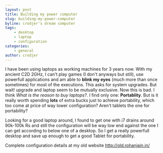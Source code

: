 ```yaml
---
layout: post
title: Building my power computer
slug: building-my-power-computer
byline: crodjer's dream computer
tags:
    - desktop
    - laptop
    - configuration
categories:
    - general
author: crodjer
---
```


I have been using laptops as working machines for 3 years now. With my ancient
C2D 2GHz, I can't play games (I don't anyways but still), use powerfull
applications and am able to **blink my eyes** (much more than once sometimes)
for most of the executions. This asks for system upgrades. But wait! upgrade
and laptop seem to be mutually exclusive. Now this is bad. I think *What is
the reason to buy laptops?*. I find only one: **Portablity**. But is it really
worth spending **lots** of extra bucks just to achieve portability, which too
come at price of way lower configuration? Aren't tablets the one for portability?  

Looking for a good laptop around, I found to get one with i7 drains around
90k-100k Rs and still the configuration will be way low end against the one
I can get according to below one of a desktop. So I get a really powerfull
desktop and save up enough to get a good Tablet for portability.

Complete configuration details at my old website <http://old.rohanjain.in/>
